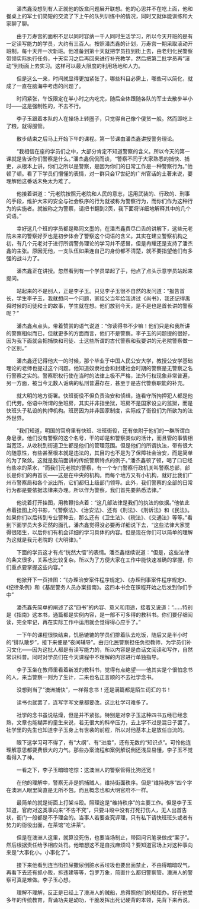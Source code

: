 　　潘杰鑫没想到有人正就他的饭盒问题展开联想。他的心思并不在吃上面，他和餐桌上的军士们简短的交流了下上午的队列训练中的情况，同时又就体能训练和大家聊了聊。

　　由于万寿宫的面积不足以同时容纳一千人同时生活学习，所以今天开班的是有一定读写能力的学员，大约有三百人。按照潘杰鑫的计划，万寿宫一期采取滚动开班制，每十天开一次新班。他准备到第十天就把学员拉到街上去，由老归化民警察带领实际执行任务，十天实习之后再回来进行补充教学，然后把第二批学员再“滚动”到街面上去实习。这样可以最大限度的利用场地和人力。

　　但是这么一来，时间就显得更加紧张了。哪些科目必需上，哪些可以简化，就成了一直在脑海中考虑的问题了。

　　时间紧张，午饭限定在半小时之内吃完，随后全体跟随各队的军士去散步半小时——这是强制性的，不去不行。

　　李子玉跟着本队的人在操场上转圈子，只觉得自己像个傻货一般。然而即吃上了粮，就得服管。

　　散步结束之后马上开始下午的课程。第一节课由潘杰鑫讲授警务理论。

　　“我相信在座的学员们之中，大部分肯定不知道警察的含义。所以今天的第一课就是告诉你们警察是什么。”潘杰鑫侃侃而谈，“警察不同于大家熟悉的捕快、捕吏，从根本上讲，你们之所以是警察，是因为你们的日常工作是一种警察行为。”他顿了顿。看了下学员们懵懂的表情，对一群只会17世纪的广州官话的土著来说，要理解他这番话未免太为难了。

　　他接着讲道：“元老院按照元老院和人民的意志，运用武装的、行政的、刑事的手段，维护大宋的安全与社会秩序的行为就被称为警察行为，而你们作为这种行为的实施者。就被称之为警察，请把书翻到2页，我下面将详细地解释其中的几个词语。”

　　幸好这几个班的学员都是略同文墨的，在潘杰鑫费尽口舌的讲解下，这些元老院未来的警察好歹也是初步体会了警察这个词语的含义。其实在建立警察机构之初，有几个元老对于进行所谓警务理论的学习并不感冒，但是冉耀还是支持了潘杰鑫的主张。原因无他，一支队伍如果连自己的身份都不清楚，就不要指望他们有多强的战斗力了。

　　潘杰鑫正在讲授。忽然看到有一个学员举起了手，他点了点头示意学员站起来提问。

　　站起来的不是别人，正是李子玉。只见李子玉很不自然的发问道：“报告首长，学生李子玉，我就想问一个问题，家祖父当年给我讲过《尚书》，我还记得禹舜时候的司徒和士的故事，学生就在想。他们放到今天，是不是也是首长讲的警察呢？”

　　潘杰鑫点点头。带着赞赏的语气说道：“你读得书不少嘛！他们只是和我所讲的警察相似而已，但就更多的方面而言，他们不是警察。李子玉的问题提的很好，因为我下面就会把捕快和司徒、士这些所谓的古代警察和我要讲的元老院警察做一个区别。”

　　潘杰鑫还记得他大一的时候，那个毕业于中国人民公安大学，教授公安学基础理论的老师也提过这个问题。他知道奴隶社会和封建社会时期的警察是无警察之名行警察之实的。警察职权行使在当时的法律上极不严格，法外行权现象非常普遍，另一方面，被当今无数人诟病的私刑普遍存在，甚至于是古代警察职能的补充。

　　就大明的地方衙署。快班衙役不但负责治安和侦缉，连看守所拘押犯人都是他们代劳。俗语中所谓的坐班房，其实并非指坐狱，班房不是国家设立的监狱，而是快班头子私设的拘押机构。班房因为并非国家制度，实际成了衙役们为所欲为的法外世界。

　　“我们知道，明国的官府里有快班、壮班衙役，还有依附于他们的一群所谓白身皂隶。他们没有警察的这个名号，干的却是和警察类似的活计，而且管的事情相当宽泛，从收税到街道卫生都是他们的管理范围。但是他们的所谓执法，带有很大的随意性，有些甚至根本就是违法的，其目的也不是为了保障社会治安，而是简单的为了聚敛。这就是我前面讲的传统警察特点的例子。”潘杰鑫顿了顿，喝了口已经有些凉的茶水，“而我们元老院的警察，有一个专门警察行政机关叫警察总部，部长是你们的冉首长——这是在中央的机构。而每个地方又有小机构，就好比我们广州市警察局和各个派出所，它们都归上级部门领导。此外，我们警察的全部的日常行为都是要依据法律来办理。所以作为警察，我们首先要熟悉法律。”

　　他说着打开挂图，用教鞭指点着：“这几部法律是我们的执法的依据。”他依此点着挂图上的书影，“《警察法》、《治安法》、还有《刑法》、《刑诉法》和《民法》。如果你们以后转到专业警种去，那么还有《卫生法》、《税法》、《交通法》等等。”看到下面学员大多茫然的面孔，潘杰鑫觉得没必要再详细说下去，“这些法律大家觉得很陌生，以后你们有机会详细的学习具体的内容。但是现在你们可以简单的理解为这就是我元老院的《大明律》。”

　　下面的学员这才有点“恍然大悟”的表情。潘杰鑫继续说道：“但是，这些法律的条文很多，关系也比较复杂。所以为了方便大家在工作中能快速准确的掌握，你们重点要掌握这些内容。”

　　他掀开下一页挂图：“《办理治安案件程序规定》、《办理刑事案件程序规定》、《纪律条例》和《基层警务人员办案指南》。这四本书会在课程开始之后发到你们手中”

　　潘杰鑫先简单的阐述了这“四书”的内容、意义和用途，接着又说道：“……特别是《指南》这本书，通篇都是实例内容，是一部不可多得的教科书。你们要仔细阅读，完全牢记，再在实际工作中运用就会觉得得心应手了。”

　　一下午的课程很快结束，饥肠辘辘的学员们排着队去吃饭，随后又是半小时的“排队散步”，接下来便是“夜间辅导”。由归化民警察担任负担教师，为学员们补习文化——因为这批人都是有读写能力的，所以内容是是白话文阅读和写作，自然常识科普。同时对学员们在今天课程中不理解的内容进行单独指导。

　　李子玉坐在教师里看着新发的教科书，觉得有点绝望——他其实是个很怕念书的人，来当警察一则为了生计，二来也名正言顺的不去社学念书。

　　没想到当了“澳洲捕快”，一样得念书！还是满篇都是陌生词汇的书！

　　读书也就罢了，连写字写文章都要改。这比社学可难多了。

　　社学的念书虽说枯燥，但是并不紧张。特别是对李子玉这种四书五经已经念熟，文章也能糊弄的童生来说，若无很大的科举压力，去上学不过是混日子罢了。社学里的先生也知道李子玉身上有世袭的前程，所以对他基本上是放任自流的。

　　眼下这学习可不得了，有“大纲”、有“进度”，还有无数的“知识点”。可怜他连理解意思都要费很大的力气。那些办案流程和案例解说倒还浅显易懂，李子玉不觉看得入了神。

　　一看之下，李子玉暗暗吃惊：这澳洲人的警察管得比狗还宽！

　　在他的理解中，警察无非是抓捕贼人，维持街面秩序。但是“维持秩序”四个字在澳洲人眼里简直是无所不包。而且概念也和大明官府不一样。

　　最简单的就是街面上打架斗殴。照理这是“维持秩序”的主要工作。但是李子玉知道，官府对这类事向来“不告不究”，只要斗殴中没有打死打伤人，无人出首告状，衙门一般都是不予理会的。当事人若要查究评理，只有私下请快班班头或者有势力的衙役出面，在茶馆“吃讲茶”。

　　但是在澳洲人这里，就算没死伤，也要当场制止，带回问讯笔录做成“案子”。然后根据责任给予相应处罚。他暗想这不是自找麻烦吗？要知道官场上对这种事向来是“大事化小，小事化了”。

　　接下来他看到连当街拉屎撒尿倒脏水丢垃圾也要出面禁止，不由得暗暗叹气，再看下去还有抓小贩，拆违建等等，包罗万象，简直什么都归警察管。澳洲人的警察可真是难做。李子玉心想。

　　理解不理解，反正是已经上了澳洲人的贼船，总得照他们的规矩办。好在他受多年的传统教育，背诵功夫是幼功，干脆发挥出死记硬背的本领，先背下来再说。
